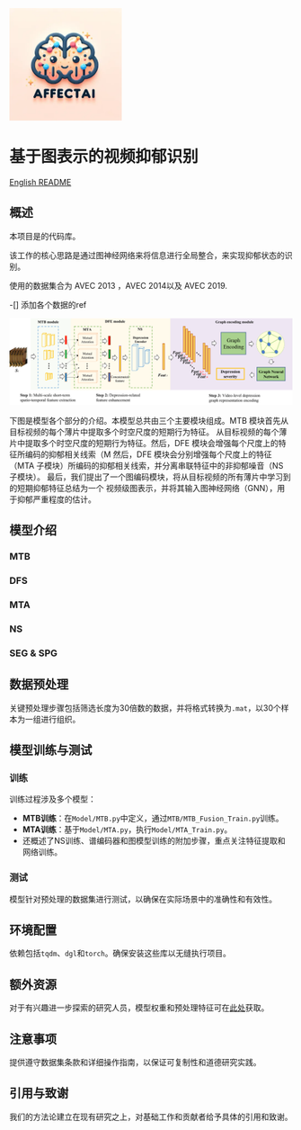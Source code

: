 <p align="left">
  <img src="converted_logo.webp" width="200" height="200" alt="logo" title="logo">
</p>

# 基于图表示的视频抑郁识别
[English README](README.md)

## 概述
本项目是<Two-stage Temporal Modelling Framework for Video-based Depression Recognition using Graph Representation>的代码库。

该工作的核心思路是通过图神经网络来将信息进行全局整合，来实现抑郁状态的识别。 

使用的数据集合为 AVEC 2013 ，AVEC 2014以及 AVEC 2019.

-[] 添加各个数据的ref

<p align="center">
  <img src="pipeline.png"  alt="pipeline" title="pipeline">
</p>
下图是模型各个部分的介绍。本模型总共由三个主要模块组成。MTB 模块首先从目标视频的每个薄片中提取多个时空尺度的短期行为特征。
从目标视频的每个薄片中提取多个时空尺度的短期行为特征。然后，DFE 模块会增强每个尺度上的特征所编码的抑郁相关线索（M
然后，DFE 模块会分别增强每个尺度上的特征（MTA 子模块）所编码的抑郁相关线索，并分离串联特征中的非抑郁噪音（NS 子模块）。
最后，我们提出了一个图编码模块，将从目标视频的所有薄片中学习到的短期抑郁特征总结为一个
视频级图表示，并将其输入图神经网络（GNN），用于抑郁严重程度的估计。


## 模型介绍
### MTB 


### DFS


### MTA

### NS



### SEG & SPG

## 数据预处理

关键预处理步骤包括筛选长度为30倍数的数据，并将格式转换为`.mat`，以30个样本为一组进行组织。

## 模型训练与测试

### 训练

训练过程涉及多个模型：
- **MTB训练**：在`Model/MTB.py`中定义，通过`MTB/MTB_Fusion_Train.py`训练。
- **MTA训练**：基于`Model/MTA.py`，执行`Model/MTA_Train.py`。
- 还概述了NS训练、谱编码器和图模型训练的附加步骤，重点关注特征提取和网络训练。

### 测试

模型针对预处理的数据集进行测试，以确保在实际场景中的准确性和有效性。

## 环境配置

依赖包括`tqdm`、`dgl`和`torch`。确保安装这些库以无缝执行项目。

## 额外资源

对于有兴趣进一步探索的研究人员，模型权重和预处理特征可在[此处](链接)获取。

## 注意事项

提供遵守数据集条款和详细操作指南，以保证可复制性和道德研究实践。

## 引用与致谢

我们的方法论建立在现有研究之上，对基础工作和贡献者给予具体的引用和致谢。


